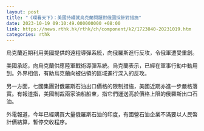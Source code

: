 ```yaml
---
layout: post
title: "《環看天下》：美國持續就烏克蘭問題對俄國採針對措施"
date: 2023-10-19 09:10:49.000000000 +08:00
link: https://news.rthk.hk/rthk/ch/component/k2/1723840-20231019.htm
categories: rthk
---
```


烏克蘭近期利用美國提供的遠程導彈系統，向俄羅斯進行反攻，令俄軍遭受重創。

美國承認，向烏克蘭供應陸軍戰術導彈系統。烏克蘭表示，已經在軍事行動中動用到。外界相信，有助烏克蘭向被佔領的區域進行深入的反攻。

另一方面，七國集團對俄羅斯石油出口價格的限制措施，美國近期亦進一步嚴格落實。有報道指，美國制裁兩家油船船東，指它們運送高於價格上限的俄羅斯出口石油。

外電報道，今年已經購買大量俄羅斯石油的印度，有國營石油企業不滿要以人民幣計價結算，暫停交收程序。
